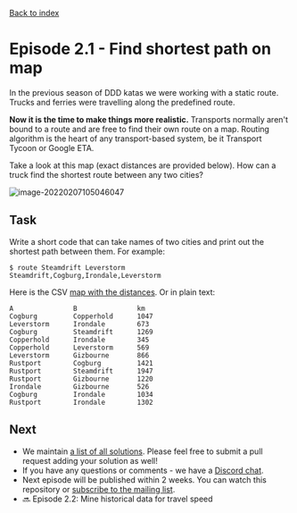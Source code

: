 [Back to index](transport-tycoon.md) 

# Episode 2.1 - Find shortest path on map

In the previous season of DDD katas we were working with a static route. Trucks and ferries were travelling along the predefined route.  

**Now it is the time to make things more realistic.** Transports normally aren't bound to a route and are free to find their own route on a map. Routing algorithm is the heart of any transport-based system, be it Transport Tycoon or Google ETA. 

Take a look at this map (exact distances are provided below). How can a truck find the shortest route between any two cities? 

![image-20220207105046047](images/image-20220207105046047.png)

## Task

Write a short code that can take names of two cities and print out the shortest path between them. For example: 

```
$ route Steamdrift Leverstorm
Steamdrift,Cogburg,Irondale,Leverstorm
```

Here is the CSV [map with the distances](transport-tycoon/s02e01_map.csv). Or in plain text:

```
A           	B           	km
Cogburg     	Copperhold  	1047
Leverstorm  	Irondale    	673
Cogburg     	Steamdrift  	1269
Copperhold  	Irondale    	345
Copperhold  	Leverstorm  	569
Leverstorm  	Gizbourne   	866
Rustport    	Cogburg     	1421
Rustport    	Steamdrift  	1947
Rustport    	Gizbourne   	1220
Irondale    	Gizbourne   	526
Cogburg     	Irondale    	1034
Rustport    	Irondale    	1302
```



## Next

- We maintain [a list of all solutions](transport-tycoon/README.md). Please feel free to submit a pull request adding your solution as well!
- If you have any questions or comments - we have a [Discord chat](https://discord.gg/jHGbUwxDgv).
- Next episode will be published within 2 weeks. You can watch this repository or [subscribe to the mailing list](https://tinyletter.com/softwarepark).
- 🔜 Episode 2.2: Mine historical data for travel speed
